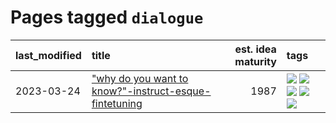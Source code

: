 # Pages tagged `dialogue`

|last_modified|title|est. idea maturity|tags
|:---|:---|---:|:---|
|2023-03-24|["why do you want to know?"-instruct-esque-fintetuning](../whydoyouwantoknow.md)|1987|[![](https://img.shields.io/badge/tag-aiethics-e33481)](../tags/aiethics.md) [![](https://img.shields.io/badge/tag-alignment-da6994)](../tags/alignment.md) [![](https://img.shields.io/badge/tag-dialogue-b59164)](../tags/dialogue.md) [![](https://img.shields.io/badge/tag-models-2b1224)](../tags/models.md) [![](https://img.shields.io/badge/tag-wip-eac1b9)](../tags/wip.md)|